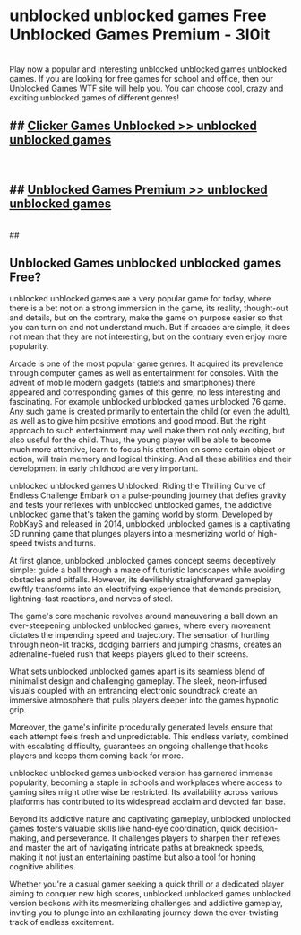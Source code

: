 # unblocked unblocked games  Free Unblocked Games Premium - 3l0it <br>
<br>
Play now a popular and interesting unblocked unblocked games unblocked games. If you are looking for free games for school and office, then our Unblocked Games WTF site will help you. You can choose cool, crazy and exciting unblocked games of different genres!


## ##  [Clicker Games Unblocked >> unblocked unblocked games](http://freeplayer.one?title=unblocked_unblocked_games&ref=UGames)
  <br>

##  ## [Unblocked Games Premium >> unblocked unblocked games](http://freeplayer.one?title=unblocked_unblocked_games&ref=UGames)
  <br>
  ##



## Unblocked Games unblocked unblocked games Free?

unblocked unblocked games are a very popular game for today, where there is a bet not on a strong immersion in the game, its reality, thought-out and details, but on the contrary, make the game on purpose easier so that you can turn on and not understand much. But if arcades are simple, it does not mean that they are not interesting, but on the contrary even enjoy more popularity.

Arcade is one of the most popular game genres. It acquired its prevalence through computer games as well as entertainment for consoles. With the advent of mobile modern gadgets (tablets and smartphones) there appeared and corresponding games of this genre, no less interesting and fascinating. For example unblocked unblocked games unblocked 76 game. Any such game is created primarily to entertain the child (or even the adult), as well as to give him positive emotions and good mood. But the right approach to such entertainment may well make them not only exciting, but also useful for the child. Thus, the young player will be able to become much more attentive, learn to focus his attention on some certain object or action, will train memory and logical thinking. And all these abilities and their development in early childhood are very important.

unblocked unblocked games Unblocked: Riding the Thrilling Curve of Endless Challenge
Embark on a pulse-pounding journey that defies gravity and tests your reflexes with unblocked unblocked games, the addictive unblocked game that's taken the gaming world by storm. Developed by RobKayS and released in 2014, unblocked unblocked games is a captivating 3D running game that plunges players into a mesmerizing world of high-speed twists and turns.

At first glance, unblocked unblocked games concept seems deceptively simple: guide a ball through a maze of futuristic landscapes while avoiding obstacles and pitfalls. However, its devilishly straightforward gameplay swiftly transforms into an electrifying experience that demands precision, lightning-fast reactions, and nerves of steel.

The game's core mechanic revolves around maneuvering a ball down an ever-steepening unblocked unblocked games, where every movement dictates the impending speed and trajectory. The sensation of hurtling through neon-lit tracks, dodging barriers and jumping chasms, creates an adrenaline-fueled rush that keeps players glued to their screens.

What sets unblocked unblocked games apart is its seamless blend of minimalist design and challenging gameplay. The sleek, neon-infused visuals coupled with an entrancing electronic soundtrack create an immersive atmosphere that pulls players deeper into the games hypnotic grip.

Moreover, the game's infinite procedurally generated levels ensure that each attempt feels fresh and unpredictable. This endless variety, combined with escalating difficulty, guarantees an ongoing challenge that hooks players and keeps them coming back for more.

unblocked unblocked games unblocked version has garnered immense popularity, becoming a staple in schools and workplaces where access to gaming sites might otherwise be restricted. Its availability across various platforms has contributed to its widespread acclaim and devoted fan base.

Beyond its addictive nature and captivating gameplay, unblocked unblocked games fosters valuable skills like hand-eye coordination, quick decision-making, and perseverance. It challenges players to sharpen their reflexes and master the art of navigating intricate paths at breakneck speeds, making it not just an entertaining pastime but also a tool for honing cognitive abilities.

Whether you're a casual gamer seeking a quick thrill or a dedicated player aiming to conquer new high scores, unblocked unblocked games unblocked version beckons with its mesmerizing challenges and addictive gameplay, inviting you to plunge into an exhilarating journey down the ever-twisting track of endless excitement.